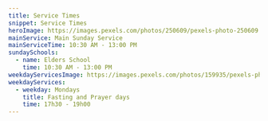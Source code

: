 ```yaml
---
title: Service Times
snippet: Service Times
heroImage: https://images.pexels.com/photos/250609/pexels-photo-250609.jpeg?cs=srgb&dl=pexels-johnmark-smith-250609.jpg&fm=jpg
mainService: Main Sunday Service
mainServiceTime: 10:30 AM - 13:00 PM
sundaySchools:
  - name: Elders School
    time: 10:30 AM - 13:00 PM
weekdayServicesImage: https://images.pexels.com/photos/159935/pexels-photo-159935.jpeg?cs=srgb&dl=pexels-abel-tan-jun-yang-159935.jpg&fm=jpg
weekdayServices:
  - weekday: Mondays
    title: Fasting and Prayer days
    time: 17h30 - 19h00
---
```

